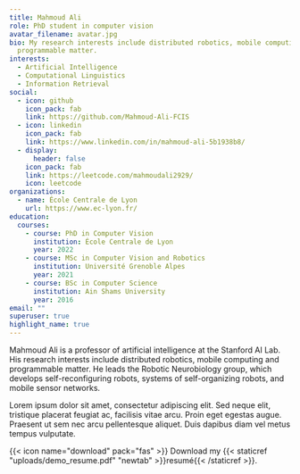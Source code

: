```yaml
---
title: Mahmoud Ali
role: PhD student in computer vision
avatar_filename: avatar.jpg
bio: My research interests include distributed robotics, mobile computing and
  programmable matter.
interests:
  - Artificial Intelligence
  - Computational Linguistics
  - Information Retrieval
social:
  - icon: github
    icon_pack: fab
    link: https://github.com/Mahmoud-Ali-FCIS
  - icon: linkedin
    icon_pack: fab
    link: https://www.linkedin.com/in/mahmoud-ali-5b1938b8/
  - display:
      header: false
    icon_pack: fab
    link: https://leetcode.com/mahmoudali2929/
    icon: leetcode
organizations:
  - name: École Centrale de Lyon
    url: https://www.ec-lyon.fr/
education:
  courses:
    - course: PhD in Computer Vision
      institution: École Centrale de Lyon
      year: 2022
    - course: MSc in Computer Vision and Robotics
      institution: Université Grenoble Alpes
      year: 2021
    - course: BSc in Computer Science
      institution: Ain Shams University
      year: 2016
email: ""
superuser: true
highlight_name: true
---
```

Mahmoud Ali is a professor of artificial intelligence at the Stanford AI Lab. His research interests include distributed robotics, mobile computing and programmable matter. He leads the Robotic Neurobiology group, which develops self-reconfiguring robots, systems of self-organizing robots, and mobile sensor networks.

Lorem ipsum dolor sit amet, consectetur adipiscing elit. Sed neque elit, tristique placerat feugiat ac, facilisis vitae arcu. Proin eget egestas augue. Praesent ut sem nec arcu pellentesque aliquet. Duis dapibus diam vel metus tempus vulputate.

{{< icon name="download" pack="fas" >}} Download my {{< staticref "uploads/demo_resume.pdf" "newtab" >}}resumé{{< /staticref >}}.